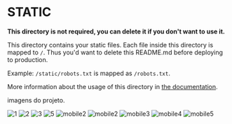 # STATIC

**This directory is not required, you can delete it if you don't want to use it.**

This directory contains your static files.
Each file inside this directory is mapped to `/`.
Thus you'd want to delete this README.md before deploying to production.

Example: `/static/robots.txt` is mapped as `/robots.txt`.

More information about the usage of this directory in [the documentation](https://nuxtjs.org/guide/assets#static).

imagens do projeto.

![1](https://user-images.githubusercontent.com/19785853/94286247-20f7aa80-ff2b-11ea-856d-6ca3d17e34fa.jpg)
![2](https://user-images.githubusercontent.com/19785853/94286262-23f29b00-ff2b-11ea-853f-c1670c504b08.jpg)
![3](https://user-images.githubusercontent.com/19785853/94286272-28b74f00-ff2b-11ea-899c-7edda251cf02.jpg)
![5](https://user-images.githubusercontent.com/19785853/94286484-7338cb80-ff2b-11ea-8316-fe5e8e1cf6ec.jpg)
![mobile2](https://user-images.githubusercontent.com/19785853/94286338-42589680-ff2b-11ea-885d-fa48e6c048b8.jpg)
![mobile2](https://user-images.githubusercontent.com/19785853/94286379-4e445880-ff2b-11ea-9bf0-fede1cbc0e2a.jpg)
![mobile3](https://user-images.githubusercontent.com/19785853/94286388-513f4900-ff2b-11ea-88a9-2c4742dbd183.jpg)
![mobile4](https://user-images.githubusercontent.com/19785853/94286394-53090c80-ff2b-11ea-940d-e7d59010843b.jpg)
![mobile5](https://user-images.githubusercontent.com/19785853/94286402-556b6680-ff2b-11ea-85fb-eb67f6a216ec.jpg)


